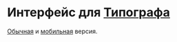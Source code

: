 Интерфейс для [Типографа](https://github.com/typograf/typograf)
=======

[Обычная](https://typograf.github.io) и [мобильная](https://typograf.github.io/mobile.html) версия.
